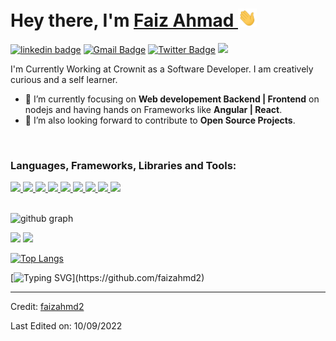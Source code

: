 <h1>Hey there, I'm <a  href="https://github.com/faizahmd2/">Faiz Ahmad </a> <img  src="https://raw.githubusercontent.com/ABSphreak/ABSphreak/master/gifs/Hi.gif" width="30px"></h1>

[![linkedin badge](https://img.shields.io/badge/Faiz_Ahmad-30302f?style=flat&logo=linkedin)](https://www.linkedin.com/in/ifaiz2)
[![Gmail Badge](https://img.shields.io/badge/Email_me-30302f?style=flat&logo=Gmail&logoColor=red)](mailto:faizuahmd53@gmail.com)
[![Twitter Badge](https://img.shields.io/badge/Twitter-30302f?style=flat&logo=Twitter&logoColor=blue)](https://twitter.com/ifaiz2)
<img src="https://komarev.com/ghpvc/?username=faizahmd2&style=plastic" />

I'm Currently Working at Crownit as a Software Developer. I am creatively curious and a self learner. <br>


- 🌱 I’m currently focusing on **Web developement Backend | Frontend** on nodejs and having hands on Frameworks like **Angular | React**.
- 💬 I’m also looking forward to contribute to **Open Source Projects**.

<br>

<h3 align="left">Languages, Frameworks, Libraries and Tools:</h3>
<p align="left"> 
  <a title="Javascript" href="https://developer.mozilla.org/en-US/docs/Web/JavaScript">
    <img src="https://img.icons8.com/color/48/javascript--v1.png"/>
  </a>
  <a title="Typescript" href="https://www.typescriptlang.org/">
    <img src="https://img.icons8.com/color/48/typescript.png"/>
  </a>
  <a title="GIT" href="https://git-scm.com/">
    <img src="https://img.icons8.com/color/48/4a90e2/git.png"/>
  </a>
   <a title="Angular 2+ and Angular JS" href="https://angular.io/">
    <img src="https://img.icons8.com/external-tal-revivo-color-tal-revivo/40/external-angular-a-typescript-based-open-source-web-application-framework-logo-color-tal-revivo.png"/>
  </a>
   <a title="Nodejs" href="https://nodejs.org/en/">
    <img src="https://img.icons8.com/color/48/nodejs.png"/>
  </a>
  </a>
  <a title="Docker" href="https://hub.docker.com/">
    <img src="https://img.icons8.com/fluency/48/docker.png"/>
  </a>
  <a title="Linux Ubuntu" href="https://www.linux.org/">
    <img src="https://img.icons8.com/color/48/linux--v1.png"/>
  </a>
 <!-- <a title="Amazon Web Service" href="https://aws.amazon.com/getting-started/">
    <img src="https://img.icons8.com/color/48/amazon-web-services.png"/>
  </a>
-->
  <a title="React" href="https://reactjs.org/">
    <img src="https://img.icons8.com/office/45/react.png"/>
  </a>
  <a title="Bootstrap" href="https://getbootstrap.com/">
    <img src="https://img.icons8.com/color/48/bootstrap.png"/>
  </a>

<br>
<br>

![github graph](https://activity-graph.herokuapp.com/graph?username=faizahmd2&theme=react-dark)

<img src = "https://github-readme-streak-stats.herokuapp.com?user=faizahmd2&theme=dark&hide_border=false" width = 500>

<img src = "https://github-readme-stats.vercel.app/api?username=faizahmd2&show_icons=true&theme=dark" width = 500>

[![Top Langs](https://github-readme-stats.vercel.app/api/top-langs/?username=faizahmd2&theme=dark)](https://github.com/faizahmd2/github-readme-stats)

[![Typing SVG](https://readme-typing-svg.herokuapp.com/?lines=Thanks+For+Visiting!!&center=true&color="FF0000")](https://github.com/faizahmd2)

---

Credit: [faizahmd2](https://github.com/faizahmd2)

Last Edited on: 10/09/2022
